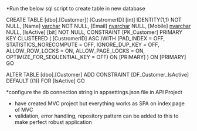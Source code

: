 *Run the below sql script to  create table in new database 

CREATE TABLE [dbo].[Customer](
	[CustromerID] [int] IDENTITY(1,1) NOT NULL,
	[Name] [varchar](50) NOT NULL,
	[Email] [nvarchar](50) NULL,
	[Mobile] [nvarchar](50) NULL,
	[IsActive] [bit] NOT NULL,
 CONSTRAINT [PK_Customer] PRIMARY KEY CLUSTERED 
(
	[CustromerID] ASC
)WITH (PAD_INDEX = OFF, STATISTICS_NORECOMPUTE = OFF, IGNORE_DUP_KEY = OFF, ALLOW_ROW_LOCKS = ON, ALLOW_PAGE_LOCKS = ON, OPTIMIZE_FOR_SEQUENTIAL_KEY = OFF) ON [PRIMARY]
) ON [PRIMARY]
GO

ALTER TABLE [dbo].[Customer] ADD  CONSTRAINT [DF_Customer_IsActive]  DEFAULT ((1)) FOR [IsActive]
GO




*configure the db connection string in appsettings.json file in API Project

* have created MVC project but everything works as SPA on index page of MVC
* validation, error handling, repository pattern can be added to this to make perfect robust application
